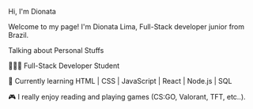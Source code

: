 Hi, I'm Dionata

Welcome to my page!
I'm Dionata Lima, Full-Stack developer junior from Brazil.

Talking about Personal Stuffs

👨🏽‍💻 Full-Stack Developer Student

🌱 Currently learning HTML | CSS | JavaScript | React | Node.js | SQL

🎮 I really enjoy reading and playing games (CS:GO, Valorant, TFT, etc..).

<!--
**DionataLima/DionataLima** is a ✨ _special_ ✨ repository because its `README.md` (this file) appears on your GitHub profile.

Here are some ideas to get you started:

- 🔭 I’m currently working on ...
- 🌱 I’m currently learning ...
- 👯 I’m looking to collaborate on ...
- 🤔 I’m looking for help with ...
- 💬 Ask me about ...
- 📫 How to reach me: ...
- 😄 Pronouns: ...
- ⚡ Fun fact: ...
-->
